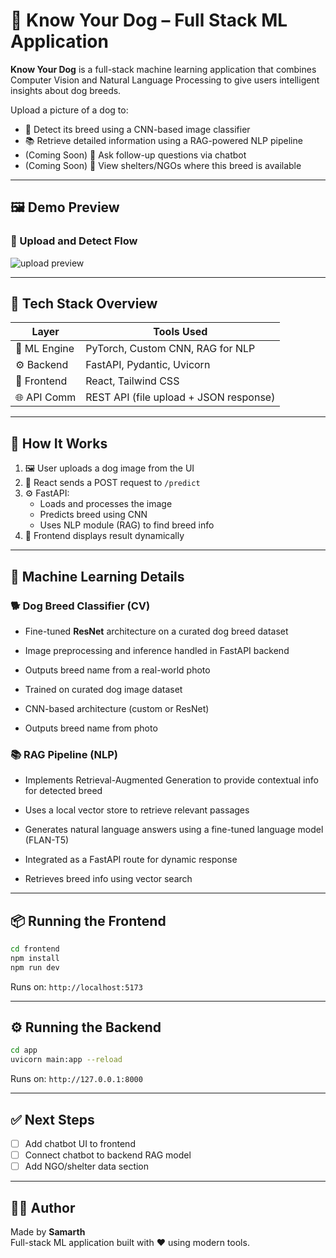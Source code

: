 # 🐶 Know Your Dog – Full Stack ML Application

**Know Your Dog** is a full-stack machine learning application that combines Computer Vision and Natural Language Processing to give users intelligent insights about dog breeds.

Upload a picture of a dog to:

- 🧠 Detect its breed using a CNN-based image classifier
- 📚 Retrieve detailed information using a RAG-powered NLP pipeline
- (Coming Soon) 💬 Ask follow-up questions via chatbot
- (Coming Soon) 🏥 View shelters/NGOs where this breed is available

---

## 🖼️ Demo Preview

### 🔻 Upload and Detect Flow

![upload preview]("screenshots/image.png")

---

## 🚀 Tech Stack Overview

| Layer        | Tools Used                             |
| ------------ | -------------------------------------- |
| 🧠 ML Engine | PyTorch, Custom CNN, RAG for NLP       |
| ⚙️ Backend   | FastAPI, Pydantic, Uvicorn             |
| 🎨 Frontend  | React, Tailwind CSS                    |
| 🌐 API Comm  | REST API (file upload + JSON response) |

---

## 🔁 How It Works

1. 🖼️ User uploads a dog image from the UI
2. 📡 React sends a POST request to `/predict`
3. ⚙️ FastAPI:
   - Loads and processes the image
   - Predicts breed using CNN
   - Uses NLP module (RAG) to find breed info
4. 📩 Frontend displays result dynamically

---

## 🧠 Machine Learning Details

### 🐕 Dog Breed Classifier (CV)

- Fine-tuned **ResNet** architecture on a curated dog breed dataset
- Image preprocessing and inference handled in FastAPI backend
- Outputs breed name from a real-world photo

- Trained on curated dog image dataset
- CNN-based architecture (custom or ResNet)
- Outputs breed name from photo

### 📚 RAG Pipeline (NLP)

- Implements Retrieval-Augmented Generation to provide contextual info for detected breed
- Uses a local vector store to retrieve relevant passages
- Generates natural language answers using a fine-tuned language model (FLAN-T5)
- Integrated as a FastAPI route for dynamic response

- Retrieves breed info using vector search

---

## 📦 Running the Frontend

```bash
cd frontend
npm install
npm run dev
```

Runs on: `http://localhost:5173`

---

## ⚙️ Running the Backend

```bash
cd app
uvicorn main:app --reload
```

Runs on: `http://127.0.0.1:8000`

---

## ✅ Next Steps

- [ ] Add chatbot UI to frontend
- [ ] Connect chatbot to backend RAG model
- [ ] Add NGO/shelter data section

---

## 👨‍💻 Author

Made by **Samarth**  
Full-stack ML application built with ❤️ using modern tools.
